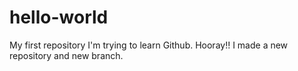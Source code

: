 # hello-world
My first repository
I'm trying to learn Github.
Hooray!!
I made a new repository and new branch.
